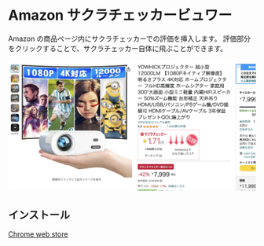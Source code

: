 # Amazon サクラチェッカービュワー

Amazon の商品ページ内にサクラチェッカーでの評価を挿入します。
評価部分をクリックすることで、サクラチェッカー自体に飛ぶことができます。

![ScreenShot](/ss.jpg)

## インストール

[Chrome web store](https://chromewebstore.google.com/detail/amazon-sakura-checker-vie/mmadhiofkjibiodihnmicliiipgiofha?hl=ja&pli=1)
